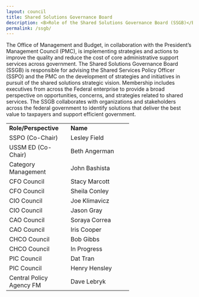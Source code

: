 ```yaml
---
layout: council
title: Shared Solutions Governance Board
description: <B>Role of the Shared Solutions Governance Board (SSGB)</B><!--<BR><BR>The Shared Solutions Governance Board (SSGB) is the primary executive body responsible for advising the Shared Service Policy Officer (SSPO) on the development of shared solutions policies in pursuit of the shared solutions mission and successful achievement of shared solutions vision and goals. Membership includes executives from across the Federal enterprise to provide a broad perspective on opportunities, concerns, and policies related to shared solutions.  The SSGB collaborates with organizations and stakeholders across the federal government to identify solutions that deliver the best value to taxpayers and support efficient government.-->
permalink: /ssgb/
---
```

The Office of Management and Budget, in collaboration with the President’s Management Council (PMC), is implementing strategies and actions to improve the quality and reduce the cost of core administrative support services across government. 
The Shared Solutions Governance Board (SSGB) is responsible for advising the Shared Services Policy Officer (SSPO) and the PMC on the development of strategies and initiatives in pursuit of the shared solutions strategic vision. Membership includes executives from across the Federal enterprise to provide a broad perspective on opportunities, concerns, and strategies related to shared services.
The SSGB collaborates with organizations and stakeholders across the federal government to identify solutions that deliver the best value to taxpayers and support efficient government.
<br>

<table>
<tr><td width="150px"><strong>Role/Perspective</Strong></td><td width="150px"><Strong>Name</Strong></td></tr>
<tr><td width="150px">SSPO (Co-Chair)</td><td width="150px">Lesley Field</td></tr>
<tr><td width="150px">USSM ED (Co-Chair)</td><td width="150px">Beth Angerman</td></tr>
<tr><td width="150px">Category Management</td><td width="150px">John Bashista</td></tr>
<tr><td width="150px">CFO Council</td><td width="150px">Stacy Marcott</td></tr>
<tr><td width="150px">CFO Council</td><td width="150px">Sheila Conley</td></tr>
<tr><td width="150px">CIO Council</td><td width="150px">Joe Klimavicz</td></tr>
<tr><td width="150px">CIO Council</td><td width="150px">Jason Gray</td></tr>
<tr><td width="150px">CAO Council</td><td width="150px">Soraya Correa</td></tr>
<tr><td width="150px">CAO Council</td><td width="150px">Iris Cooper</td></tr>
<tr><td width="150px">CHCO Council</td><td width="150px">Bob Gibbs</td></tr>
<tr><td width="150px">CHCO Council</td><td width="150px">In Progress</td></tr>
<tr><td width="150px">PIC Council</td><td width="150px">Dat Tran</td></tr>
<tr><td width="150px">PIC Council</td><td width="150px">Henry Hensley</td></tr>
<tr><td width="150px">Central Policy Agency FM</td><td width="150px">Dave Lebryk</td></tr>
</table>

<!--| Representation     | Name           | 
| ------------- |-------------| 
| OMB - Shared Services Policy Officer    | Lesley Field | 
| OMB - Office of Federal Procurement Policy     | Karen Pica      | 
| Customer Council Representative | TBD |  
| Provider Council Representative | Doug Anderson      |  
| General Services Administration | Tony Costa      |  
| Department of Treasury | Kristie Conrath      |  
| Office of Personnel Management | Joe Kennedy     |  
| Chief Human Capital Officer Council Representative |Robert Gibbs        |  
| Chief Financial Officer Council Representative | Stacy Marcott   |  
| Chief Acquisition Officer Council Representative | Iris Cooper      |  
| Chief Information Officer Representative | Joe Klimavicz       |  
| Department of Defense | Mark Easton      |  
| Department of Agriculture | Lynn Moanney       |  
| Department of Transportation | Jennifer Funk    |  
| Department of Interior | Elena Gonzalez      |  
| Unified Shared Services Management | Beth Angerman   |  -->
